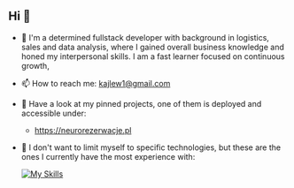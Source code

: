 ## Hi 👋

- 🔭 I'm a determined fullstack developer with background in logistics, sales and data analysis, where I gained overall business knowledge and honed my interpersonal skills. I am a fast learner focused on continuous growth,
- 📫 How to reach me: kajlew1@gmail.com
- 📌 Have a look at my pinned projects, one of them is deployed and accessible under:
    - https://neurorezerwacje.pl
      
- 🌱 I don't want to limit myself to specific technologies, but these are the ones I currently have the most experience with:
  
  [![My Skills](https://skillicons.dev/icons?i=java,spring,postgres,ts,react,tailwind,aws,docker&theme=dark)](https://skillicons.dev)
